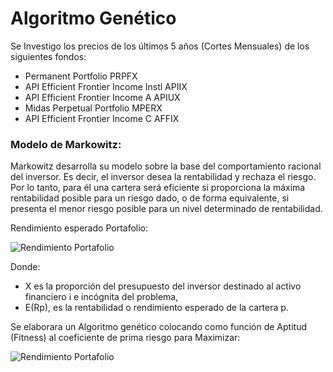 # Algoritmo Genético

Se Investigo los precios de los últimos 5 años (Cortes Mensuales) de los siguientes fondos:
- Permanent Portfolio PRPFX
- API Efficient Frontier Income Instl APIIX
- API Efficient Frontier Income A APIUX
- Midas Perpetual Portfolio MPERX
- API Efficient Frontier Income C AFFIX

### Modelo de Markowitz:

Markowitz desarrolla su modelo sobre la base del comportamiento racional del inversor. Es decir, el inversor desea la rentabilidad y rechaza el riesgo. Por lo tanto, para él una cartera será eficiente si proporciona la máxima rentabilidad posible para un riesgo dado, o de forma equivalente, si presenta el menor riesgo posible para un nivel determinado de rentabilidad.

  Rendimiento esperado Portafolio:
  
  <img src="https://latex.codecogs.com/gif.latex?\inline&space;\textrm{E(Rp)}=&space;\sum_{i=1}^{n}&space;x_i*E(ri)" title="Rendimiento Portafolio" />

  Donde:
- X es la proporción del presupuesto del inversor destinado al activo financiero i e incógnita del problema, 
- E(Rp), es la rentabilidad o rendimiento esperado de la cartera p.

Se elaborara un Algoritmo genético colocando como función de Aptitud (Fitness) al coeficiente de prima riesgo para Maximizar:

<img src="https://latex.codecogs.com/gif.latex?\inline&space;MaxCoef=&space;\frac{E(Rp)}{\delta&space;^{2}(Rp)}" title="Rendimiento Portafolio" />
